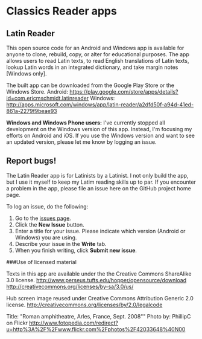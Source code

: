 # Classics Reader apps

## Latin Reader

This open source code for an Android and Windows app is available for anyone to clone, rebuild, copy, or alter for educational purposes. The app allows users to read Latin texts, to read English translations of Latin texts, lookup Latin words in an integrated dictionary, and take margin notes [Windows only].

The built app can be downloaded from the Google Play Store or the Windows Store. 
Android: https://play.google.com/store/apps/details?id=com.ericmschmidt.latinreader
Windows: http://apps.microsoft.com/windows/app/latin-reader/a2dfd50f-a94d-41ed-861a-2279f9beae93

<b>Windows and Windows Phone users:</b> I've currently stopped all development on the Windows version of this app. Instead, I'm focusing my efforts on Android and iOS. If you use the Windows version and want to see an updated version, please let me know by logging an issue.

## Report bugs!

The Latin Reader app is for Latinists by a Latinist. I not only build the app, but I use it myself to keep my Latim reading skills up to par. If you encounter a problem in the app, please file an issue here on the GitHub project home page.

To log an issue, do the following:

  1. Go to the [issues page](https://github.com/telpirion/ClassicsReader/issues).
  1. Click the **New Issue** button.
  1. Enter a title for your issue. Please indicate which version (Android or Windows) you are using.
  1. Describe your issue in the **Write** tab.
  1. When you finish writing, click **Submit new issue**.

###Use of licensed material

Texts in this app are available under the the Creative Commons ShareAlike 3.0 license.
http://www.perseus.tufts.edu/hopper/opensource/download
http://creativecommons.org/licenses/by-sa/3.0/us/

Hub screen image reused under Creative Commons Attribution Generic 2.0 license.
http://creativecommons.org/licenses/by/2.0/legalcode

Title: "Roman amphitheatre, Arles, France, Sept. 2008""
Photo by: PhillipC on Flickr
http://www.fotopedia.com/redirect?u=http%3A%2F%2Fwww.flickr.com%2Fphotos%2F42033648%40N00


